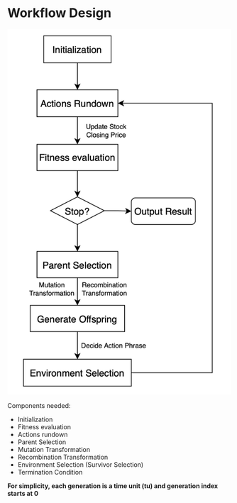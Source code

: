 # Workflow Design

![Ea Flow](../images/EA_flow.png)

Components needed:
- Initialization
- Fitness evaluation
- Actions rundown
- Parent Selection
- Mutation Transformation
- Recombination Transformation
- Environment Selection (Survivor Selection)
- Termination Condition

**For simplicity, each generation is a time unit (tu) and generation index starts at 0**

